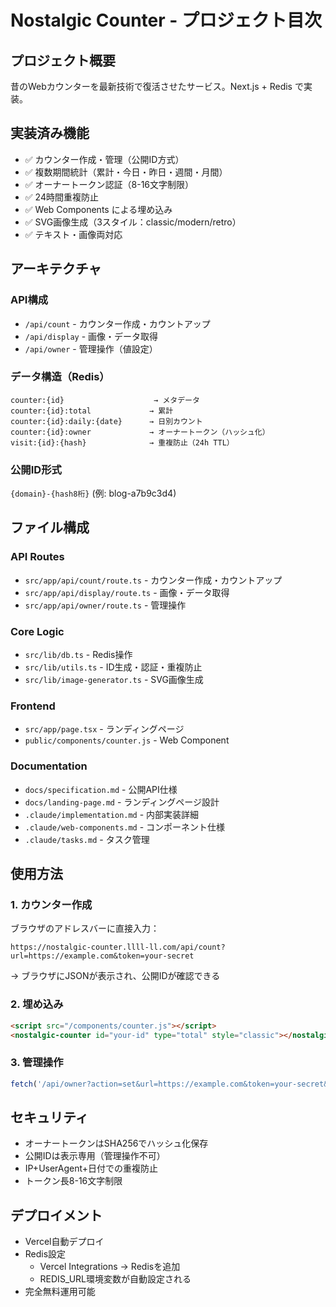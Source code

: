 # Nostalgic Counter - プロジェクト目次

## プロジェクト概要
昔のWebカウンターを最新技術で復活させたサービス。Next.js + Redis で実装。

## 実装済み機能
- ✅ カウンター作成・管理（公開ID方式）
- ✅ 複数期間統計（累計・今日・昨日・週間・月間）
- ✅ オーナートークン認証（8-16文字制限）
- ✅ 24時間重複防止
- ✅ Web Components による埋め込み
- ✅ SVG画像生成（3スタイル：classic/modern/retro）
- ✅ テキスト・画像両対応

## アーキテクチャ
### API構成
- `/api/count` - カウンター作成・カウントアップ
- `/api/display` - 画像・データ取得
- `/api/owner` - 管理操作（値設定）

### データ構造（Redis）
```
counter:{id}                    → メタデータ
counter:{id}:total             → 累計
counter:{id}:daily:{date}      → 日別カウント
counter:{id}:owner             → オーナートークン（ハッシュ化）
visit:{id}:{hash}              → 重複防止（24h TTL）
```

### 公開ID形式
`{domain}-{hash8桁}` (例: blog-a7b9c3d4)

## ファイル構成
### API Routes
- `src/app/api/count/route.ts` - カウンター作成・カウントアップ
- `src/app/api/display/route.ts` - 画像・データ取得
- `src/app/api/owner/route.ts` - 管理操作

### Core Logic
- `src/lib/db.ts` - Redis操作
- `src/lib/utils.ts` - ID生成・認証・重複防止
- `src/lib/image-generator.ts` - SVG画像生成

### Frontend
- `src/app/page.tsx` - ランディングページ
- `public/components/counter.js` - Web Component

### Documentation
- `docs/specification.md` - 公開API仕様
- `docs/landing-page.md` - ランディングページ設計
- `.claude/implementation.md` - 内部実装詳細
- `.claude/web-components.md` - コンポーネント仕様
- `.claude/tasks.md` - タスク管理

## 使用方法
### 1. カウンター作成
ブラウザのアドレスバーに直接入力：
```
https://nostalgic-counter.llll-ll.com/api/count?url=https://example.com&token=your-secret
```
→ ブラウザにJSONが表示され、公開IDが確認できる

### 2. 埋め込み
```html
<script src="/components/counter.js"></script>
<nostalgic-counter id="your-id" type="total" style="classic"></nostalgic-counter>
```

### 3. 管理操作
```javascript
fetch('/api/owner?action=set&url=https://example.com&token=your-secret&total=0')
```

## セキュリティ
- オーナートークンはSHA256でハッシュ化保存
- 公開IDは表示専用（管理操作不可）
- IP+UserAgent+日付での重複防止
- トークン長8-16文字制限

## デプロイメント
- Vercel自動デプロイ
- Redis設定
  - Vercel Integrations → Redisを追加
  - REDIS_URL環境変数が自動設定される
- 完全無料運用可能